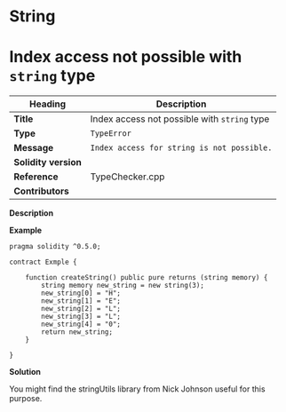 # String


# Index access not possible with `string` type

|Heading|Description|
|-|-|
|**Title**|Index access not possible with `string` type|
|**Type**|`TypeError`|
|**Message**|```Index access for string is not possible.```|
|**Solidity version**||
|**Reference**|TypeChecker.cpp|
|**Contributors**||


**Description**

**Example**

```
pragma solidity ^0.5.0;

contract Exmple {
    
    function createString() public pure returns (string memory) {
        string memory new_string = new string(3);
        new_string[0] = "H";
        new_string[1] = "E";
        new_string[2] = "L";
        new_string[3] = "L";
        new_string[4] = "0";
        return new_string;
    }
    
}
```

**Solution**

You might find the stringUtils library from Nick Johnson useful for this purpose.